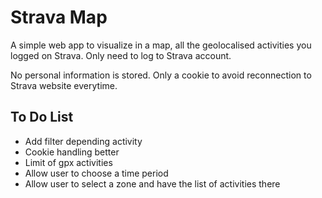 # Strava Map

A simple web app to visualize in a map, all the geolocalised activities you logged on Strava. Only need to log to Strava account.

No personal information is stored. Only a cookie to avoid reconnection to Strava website everytime.

## To Do List
* Add filter depending activity
* Cookie handling better
* Limit of gpx activities
* Allow user to choose a time period
* Allow user to select a zone and have the list of activities there
